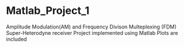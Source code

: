 # Matlab_Project_1
Amplitude Modulation(AM) and Frequency Divison Multeplexing (FDM)
Super-Heterodyne receiver Project implemented using Matlab
Plots are included
